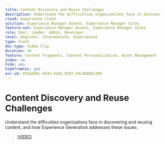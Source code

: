 ```yaml
---
title: Content Discovery and Reuse Challenges
description: Understand the difficulties organizations face in discovering and reusing content, and how Experience Generation addresses these issues.
cloud: Experience Cloud
solution: Experience Manager Assets, Experience Manager Sites
feature-set: Experience Manager Assets, Experience Manager Sites
role: User, Leader, Admin, Developer
level: Beginner, Intermediate, Experienced
type: Event
doc-type: Video Clip
duration: 56
feature: Content Fragments, Content Personalization, Asset Management
index: no
hide: yes
hidefromtoc: yes
exl-id: 07b2d50c-9243-4142-9357-29c36856c29d
---
```

# Content Discovery and Reuse Challenges

Understand the difficulties organizations face in discovering and reusing content, and how Experience Generation addresses these issues.

>[!VIDEO](https://video.tv.adobe.com/v/3459243/?learn=on&enablevpops)
